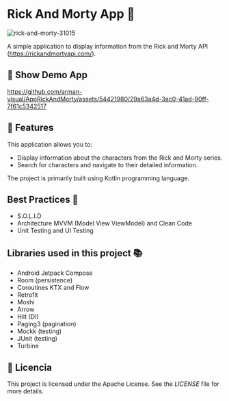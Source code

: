 # Rick And Morty App 🚀

![rick-and-morty-31015](https://github.com/arman-visual/AppRickAndMorty/assets/54421980/2aaa315e-cd77-46a6-b788-358e4c426cc6)

A simple application to display information from the Rick and Morty API (https://rickandmortyapi.com/).


## 🎥 Show Demo App

https://github.com/arman-visual/AppRickAndMorty/assets/54421980/29a63a4d-3ac0-41ad-90ff-7f61c5342517

## 🚀 Features

This application allows you to:

- Display information about the characters from the Rick and Morty series.
- Search for characters and navigate to their detailed information.

The project is primarily built using Kotlin programming language.

## Best Practices :key:

- S.O.L.I.D
- Architecture MVVM (Model View ViewModel) and Clean Code
- Unit Testing and UI Testing

## Libraries used in this project :books:

- Android Jetpack Compose
- Room (persistence)
- Coroutines KTX and Flow
- Retrofit
- Moshi
- Arrow
- Hilt (DI)
- Paging3 (pagination)
- Mockk (testing)
- JUnit (testing)
- Turbine

## 📝 Licencia

This project is licensed under the Apache License. See the _LICENSE_ file for more details.
